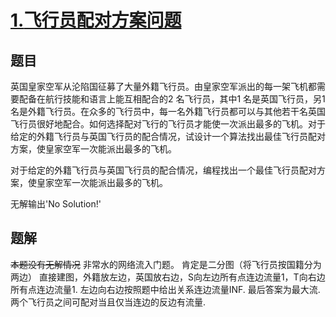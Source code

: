 # [$1.$飞行员配对方案问题](https://www.luogu.org/problemnew/show/P2756)
## 题目
英国皇家空军从沦陷国征募了大量外籍飞行员。由皇家空军派出的每一架飞机都需要配备在航行技能和语言上能互相配合的2 名飞行员，其中1 名是英国飞行员，另1名是外籍飞行员。在众多的飞行员中，每一名外籍飞行员都可以与其他若干名英国飞行员很好地配合。如何选择配对飞行的飞行员才能使一次派出最多的飞机。对于给定的外籍飞行员与英国飞行员的配合情况，试设计一个算法找出最佳飞行员配对方案，使皇家空军一次能派出最多的飞机。

对于给定的外籍飞行员与英国飞行员的配合情况，编程找出一个最佳飞行员配对方案，使皇家空军一次能派出最多的飞机。

无解输出'No Solution!'
## 题解
~~本题没有无解情况~~
非常水的网络流入门题。
肯定是二分图（将飞行员按国籍分为两边）
直接建图，外籍放左边，英国放右边，S向左边所有点连边流量1，T向右边所有点连边流量1.
左边向右边按照题中给出关系连边流量INF.
最后答案为最大流.
两个飞行员之间可配对当且仅当连边的反边有流量.